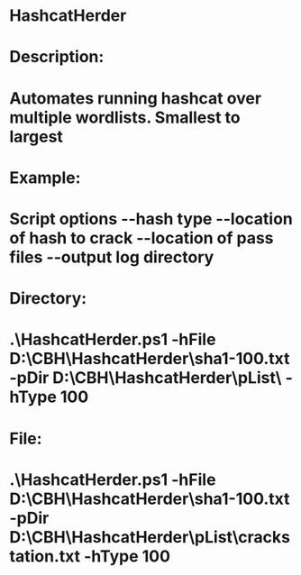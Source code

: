 # HashcatHerder
#
# Description: 
# Automates running hashcat over multiple wordlists. Smallest to largest
#
# Example: 
# Script options --hash type --location of hash to crack --location of pass files --output log directory
#
# Directory:
# .\HashcatHerder.ps1 -hFile D:\CBH\HashcatHerder\sha1-100.txt -pDir D:\CBH\HashcatHerder\pList\ -hType 100
#
# File:
# .\HashcatHerder.ps1 -hFile D:\CBH\HashcatHerder\sha1-100.txt -pDir D:\CBH\HashcatHerder\pList\crackstation.txt -hType 100
#
